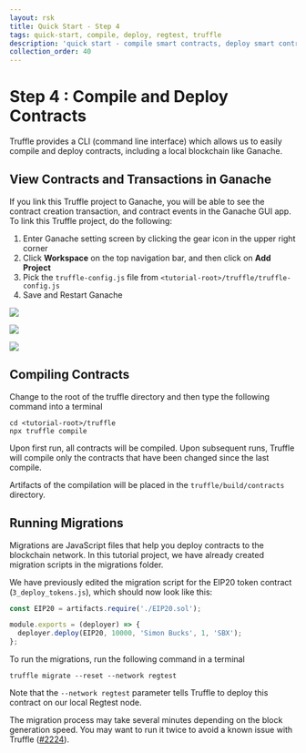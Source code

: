 ```yaml
---
layout: rsk
title: Quick Start - Step 4
tags: quick-start, compile, deploy, regtest, truffle
description: 'quick start - compile smart contracts, deploy smart contracts to regtest'
collection_order: 40
---
```


# Step 4 : Compile and Deploy Contracts

Truffle provides a CLI (command line interface) which allows us to easily compile and deploy contracts, including a local blockchain like Ganache.

## View Contracts and Transactions in Ganache

If you link this Truffle project to Ganache, you will be able to see the contract creation transaction, and contract events in the Ganache GUI app. To link this Truffle project, do the following:

1. Enter Ganache setting screen by clicking the gear icon in the upper right corner
1. Click **Workspace** on the top navigation bar, and then click on **Add Project**
1. Pick the `truffle-config.js` file from `<tutorial-root>/truffle/truffle-config.js`
1. Save and Restart Ganache

![](/dist/images/add-ganache-1.png)

![](/dist/images/add-ganache-2.png)

![](/dist/images/add-ganache-3.png)

## Compiling Contracts

Change to the root of the truffle directory and then type the following command into a terminal

```shell
cd <tutorial-root>/truffle
npx truffle compile
```

Upon first run, all contracts will be compiled. Upon subsequent runs, Truffle will compile only the contracts that have been changed since the last compile.

Artifacts of the compilation will be placed in the `truffle/build/contracts` directory.

## Running Migrations

Migrations are JavaScript files that help you deploy contracts to the blockchain network. In this tutorial project, we have already created migration scripts in the migrations folder.

We have previously edited the migration script for the EIP20 token contract (`3_deploy_tokens.js`), which should now look like this:

```javascript
const EIP20 = artifacts.require('./EIP20.sol');

module.exports = (deployer) => {
  deployer.deploy(EIP20, 10000, 'Simon Bucks', 1, 'SBX');
};
```

To run the migrations, run the following command in a terminal

```shell
truffle migrate --reset --network regtest
```

Note that the `--network regtest` parameter tells Truffle to deploy this contract on our local Regtest node.

The migration process may take several minutes depending on the block generation speed. You may want to run it twice to avoid a known issue with Truffle ([#2224](https://github.com/trufflesuite/truffle/issues/2224)).

